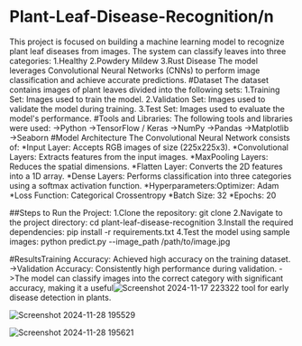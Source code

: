 # Plant-Leaf-Disease-Recognition/n
This project is focused on building a machine learning model to recognize plant leaf diseases from images. The system can classify leaves into three categories:
1.Healthy
2.Powdery Mildew
3.Rust Disease
The model leverages Convolutional Neural Networks (CNNs) to perform image classification and achieve accurate predictions.
#Dataset
The dataset contains images of plant leaves divided into the following sets:
1.Training Set: Images used to train the model.
2.Validation Set: Images used to validate the model during training.
3.Test Set: Images used to evaluate the model's performance.
#Tools and Libraries:
The following tools and libraries were used:
->Python
->TensorFlow / Keras
->NumPy
->Pandas
->Matplotlib
->Seaborn
#Model Architecture
The Convolutional Neural Network consists of:
*Input Layer: Accepts RGB images of size (225x225x3).
*Convolutional Layers: Extracts features from the input images.
*MaxPooling Layers: Reduces the spatial dimensions.
*Flatten Layer: Converts the 2D features into a 1D array.
*Dense Layers: Performs classification into three categories using a softmax activation function.
*Hyperparameters:Optimizer: Adam
*Loss Function: Categorical Crossentropy
*Batch Size: 32
*Epochs: 20

##Steps to Run the Project:
1.Clone the repository:
git clone
2.Navigate to the project directory:
cd plant-leaf-disease-recognition
3.Install the required dependencies:
pip install -r requirements.txt
4.Test the model using sample images:
python predict.py --image_path /path/to/image.jpg

#ResultsTraining Accuracy: Achieved high accuracy on the training dataset.
->Validation Accuracy: Consistently high performance during validation.
->The model can classify images into the correct category with significant accuracy, making it a useful![Screenshot 2024-11-17 223322](https://github.com/user-attachments/assets/1c4629e6-b4f4-4a6d-b076-66d8012d65e2)
 tool for early disease detection in plants.



![Screenshot 2024-11-28 195529](https://github.com/user-attachments/assets/ab38f4b4-e830-40f5-8110-ea2a5386e34e)




![Screenshot 2024-11-28 195621](https://github.com/user-attachments/assets/c879a721-9608-4d52-b90c-cf79f4976648)

